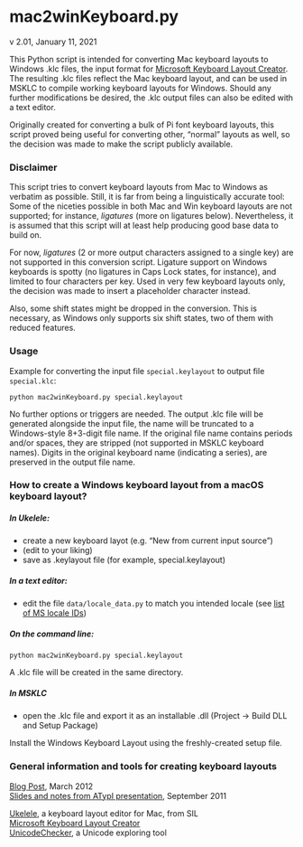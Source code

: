 mac2winKeyboard.py
=====
v 2.01, January 11, 2021

This Python script is intended for converting Mac keyboard layouts to Windows .klc files, the input format for [Microsoft Keyboard Layout Creator]. The resulting .klc files reflect the Mac keyboard layout, and can be used in MSKLC to compile working keyboard layouts for Windows. Should any further modifications be desired, the .klc output files can also be edited with a text editor.

Originally created for converting a bulk of Pi font keyboard layouts, this script proved being useful for converting other, “normal” layouts as well, so the decision was made to make the script publicly available.


### Disclaimer

This script tries to convert keyboard layouts from Mac to Windows as verbatim as possible. Still, it is far from being a linguistically accurate tool: Some of the niceties possible in both Mac and Win keyboard layouts are not supported; for instance, _ligatures_ (more on ligatures below). Nevertheless, it is assumed that this script will at least help producing good base data to build on.

For now, _ligatures_ (2 or more output characters assigned to a single key) are not supported in this conversion script. Ligature support on Windows keyboards is spotty (no ligatures in Caps Lock states, for instance), and limited to four characters per key. Used in very few keyboard layouts only, the decision was made to insert a placeholder character instead.

Also, some shift states might be dropped in the conversion. This is necessary, as Windows only supports six shift states, two of them with reduced features.


### Usage

Example for converting the input file `special.keylayout` to output file `special.klc`:

	python mac2winKeyboard.py special.keylayout

No further options or triggers are needed. The output .klc file will be generated alongside the input file, the name will be truncated to a Windows-style 8+3-digit file name. If the original file name contains periods and/or spaces, they are stripped (not supported in MSKLC keyboard names). Digits in the original keyboard name (indicating a series), are preserved in the output file name.


### How to create a Windows keyboard layout from a macOS keyboard layout?

##### In Ukelele:
- create a new keyboard layot (e.g. “New from current input source”)
- (edit to your liking)
- save as .keylayout file (for example, special.keylayout)

##### In a text editor:
- edit the file `data/locale_data.py` to match you intended locale (see [list of MS locale IDs])

##### On the command line:

	python mac2winKeyboard.py special.keylayout

A .klc file will be created in the same directory.

##### In MSKLC

- open the .klc file and export it as an installable .dll (Project → Build DLL and Setup Package)

Install the Windows Keyboard Layout using the freshly-created setup file.


### General information and tools for creating keyboard layouts


[Blog Post], March 2012  
[Slides and notes from ATypI presentation], September 2011  

[Ukelele], a keyboard layout editor for Mac, from SIL  
[Microsoft Keyboard Layout Creator]  
[UnicodeChecker], a Unicode exploring tool  


[Microsoft Keyboard Layout Creator]: https://www.microsoft.com/en-us/download/details.aspx?id=102134  
[list of MS locale IDs]: https://docs.microsoft.com/en-us/openspecs/windows_protocols/ms-lcid/63d3d639-7fd2-4afb-abbe-0d5b5551eef8
  
[Slides and notes from ATypI presentation]: https://blog.typekit.com/wp-content/uploads/2012/03/keyboard_layouts_annotated.pdf
[Blog Post]: https://blog.typekit.com/2012/03/06/on-keyboard-layouts/
[Ukelele]: https://software.sil.org/ukelele/
[UnicodeChecker]: https://earthlingsoft.net/UnicodeChecker/